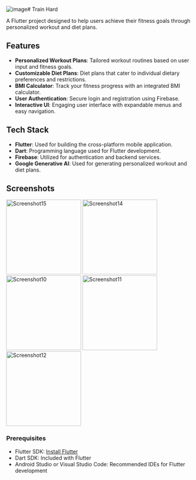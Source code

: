 ![image](https://github.com/user-attachments/assets/0bfb8ad9-dfea-4b79-98c6-164272182038)# Train Hard

A Flutter project designed to help users achieve their fitness goals through personalized workout and diet plans.

## Features

- **Personalized Workout Plans**: Tailored workout routines based on user input and fitness goals.
- **Customizable Diet Plans**: Diet plans that cater to individual dietary preferences and restrictions.
- **BMI Calculator**: Track your fitness progress with an integrated BMI calculator.
- **User Authentication**: Secure login and registration using Firebase.
- **Interactive UI**: Engaging user interface with expandable menus and easy navigation.

## Tech Stack

- **Flutter**: Used for building the cross-platform mobile application.
- **Dart**: Programming language used for Flutter development.
- **Firebase**: Utilized for authentication and backend services.
- **Google Generative AI**: Used for generating personalized workout and diet plans.

## Screenshots

<img src="https://github.com/user-attachments/assets/8324f338-177e-4bcb-b193-79d3bdde788f" alt="Screenshot15" width="200px">
<img src="https://github.com/user-attachments/assets/c60bfda9-a354-4177-ade1-3b60a8fc3a0c" alt="Screenshot14" width="200px">
<img src="https://github.com/user-attachments/assets/81f89621-9089-49c7-babe-0c730599f58d" alt="Screenshot10" width="200px">
<img src="https://github.com/user-attachments/assets/fc35bf19-63ed-4b8e-b0c9-7a10fda6c57e" alt="Screenshot11" width="200px">
<img src="https://github.com/user-attachments/assets/cb801c05-1bbb-44d0-90b2-4c2e004d7052" alt="Screenshot12" width="200px">


### Prerequisites

- Flutter SDK: [Install Flutter](https://flutter.dev/docs/get-started/install)
- Dart SDK: Included with Flutter
- Android Studio or Visual Studio Code: Recommended IDEs for Flutter development
